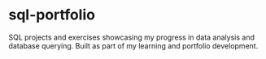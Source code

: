 # sql-portfolio
SQL projects and exercises showcasing my progress in data analysis and database querying. Built as part of my learning and portfolio development.
